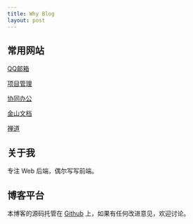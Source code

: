 ```yaml
---
title: Why Blog
layout: post
---
```


## 常用网站

[QQ邮箱](https://mail.qq.com)

[项目管理](http://172.16.2.200)

[协同办公](http://110.185.172.106:8888)

[金山文档](https://www.kdocs.cn)

[禅道](http://172.168.107.112:8080/zentao)



## 关于我

专注 Web 后端，偶尔写写前端。




## 博客平台

本博客的源码托管在 [Github](https://github.com/wang-yan-github/-) 上，如果有任何改进意见，欢迎讨论。

